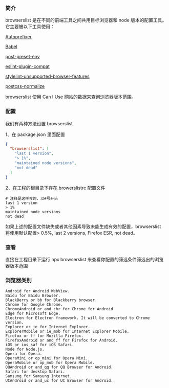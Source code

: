 ### 简介

browserslist 是在不同的前端工具之间共用目标浏览器和 node 版本的配置工具。它主要被以下工具使用：

[Autoprefixer](https://github.com/postcss/autoprefixer)

[Babel](https://github.com/babel/babel/tree/master/packages/babel-preset-env)

[post-preset-env](https://github.com/jonathantneal/postcss-preset-env)

[eslint-plugin-compat](https://github.com/amilajack/eslint-plugin-compat)

[stylelint-unsupported-browser-features](https://github.com/ismay/stylelint-no-unsupported-browser-features)

[postcss-normalize](https://github.com/jonathantneal/postcss-normalize)

browserslist 使用 Can I Use 网站的数据来查询浏览器版本范围。

### 配置

我们有两种方法设置 browserslist

1、在 package.json 里面配置

```json
{
  "browserslist": [
    "last 1 version",
    "> 1%",
    "maintained node versions",
    "not dead"
  ]
}
```

2、在工程的根目录下存在.browerslistrc 配置文件

```
# 注释是这样写的，以#号开头
last 1 version
> 1%
maintained node versions
not dead
```

如果上述的配置文件缺失或者其他因素导致未能生成有效的配置，browserslist 将使用默认配置> 0.5%, last 2 versions, Firefox ESR, not dead。

### 查看

直接在工程目录下运行 npx browserslist 来查看你配置的筛选条件筛选出的浏览器版本范围

### 浏览器类别

```
Android for Android WebView.
Baidu for Baidu Browser.
BlackBerry or bb for Blackberry browser.
Chrome for Google Chrome.
ChromeAndroid or and_chr for Chrome for Android
Edge for Microsoft Edge.
Electron for Electron framework. It will be converted to Chrome version.
Explorer or ie for Internet Explorer.
ExplorerMobile or ie_mob for Internet Explorer Mobile.
Firefox or ff for Mozilla Firefox.
FirefoxAndroid or and_ff for Firefox for Android.
iOS or ios_saf for iOS Safari.
Node for Node.js.
Opera for Opera.
OperaMini or op_mini for Opera Mini.
OperaMobile or op_mob for Opera Mobile.
QQAndroid or and_qq for QQ Browser for Android.
Safari for desktop Safari.
Samsung for Samsung Internet.
UCAndroid or and_uc for UC Browser for Android.
```
